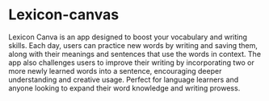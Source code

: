 # Lexicon-canvas
Lexicon Canva is an app designed to boost your vocabulary and writing skills. Each day, users can practice new words by writing and saving them, along with their meanings and sentences that use the words in context. The app also challenges users to improve their writing by incorporating two or more newly learned words into a sentence, encouraging deeper understanding and creative usage. Perfect for language learners and anyone looking to expand their word knowledge and writing prowess.
